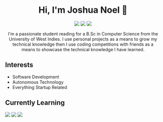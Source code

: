 <h1 align='center'> Hi, I'm Joshua Noel 👋</h1>

<p align='center'>
  <a href="https://www.instagram.com/_joshua.noel_/"><img src="https://img.icons8.com/color/80/000000/instagram-new--v1.png"/></a>
  <a href="https://twitter.com/_JoshuaNoel_/"><img src="https://img.icons8.com/color/80/000000/twitter--v1.png"/></a>
  <a href="https://www.linkedin.com/in/noelejoshua/"><img src="https://img.icons8.com/color/80/000000/linkedin.png"/></a>
</p>

<p align='center'> I'm a passionate student reading for a B.Sc in Computer Science from the University of West Indies. I use personal projects as a means to grow my technical knowledge then I use coding competitions with friends as a means to showcase the technical knowledge I have learned. </p>

## Interests
- Software Development
- Autonomous Technology
- Everything Startup Related

## Currently Learning
<img src="https://img.icons8.com/color/48/000000/python--v1.png"/> <img src="https://img.icons8.com/color/50/000000/dart.png"/> <img src="https://img.icons8.com/color/48/000000/c-plus-plus-logo.png"/>
